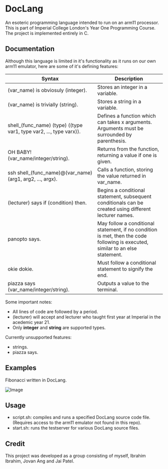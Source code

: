 # DocLang
An esoteric programming language intended to run on an arm11 processor. This is part of Imperial College London's Year One Programming Course. The project is implemented entirely in C.

## Documentation

Although this language is limited in it's functionality as it runs on our own arm11 emulator, here are some of it's defining features:

| Syntax                                                             | Description                                                                                                                    |
|--------------------------------------------------------------------|--------------------------------------------------------------------------------------------------------------------------------|
| (var_name) is obviosuly (integer).                                 | Stores an integer in a variable.                                                                                               |
| (var_name) is trivially (string).                                  | Stores a string in a variable.                                                                                                 |
| shell_(func_name) (type) ((type var1, type var2, ..., type varx)). | Defines a function which can takes x arguments. Arguments must be surrounded by parenthesis.                                   |
| OH BABY! (var_name/integer/string).                                | Returns from the function, returning a value if one is given.                                                                  |
| ssh shell_(func_name)@(var_name) (arg1, arg2, ..., argx).          | Calls a function, storing the value returned in var_name.                                                                      |
| (lecturer) says if (condition) then.                               | Begins a conditional statement, subsequent conditionals can be created using different lecturer names.                         |
| panopto says.                                                      | May follow a conditional statement, if no condition is met, then the code following is executed, similar to an else statement. |
| okie dokie.                                                        | Must follow a conditional statement to signify the end.                                                                        |
| piazza says (var_name/integer/string).                             | Outputs a value to the terminal.                                                                                               |

Some important notes:
* All lines of code are followed by a period.
* (lecturer) will accept and lecturer who taught first year at Imperial in the acedemic year 21.
* Only **integer** and **string** are supported types.

Currently unsupported features:
* strings.
* piazza says.

## Examples

Fibonacci written in DocLang.

![Image](https://github.com/Mattattack2531/DocLang/blob/master/doc/sample_source.png)

## Usage

* script.sh: compiles and runs a specified DocLang source code file. (Requires access to the arm11 emulator not found in this repo).
* start.sh: runs the testserver for various DocLang source files.

## Credit

This project was developed as a group consisting of myself, Ibrahim Ibrahim, Jovan Ang and Jai Patel.
